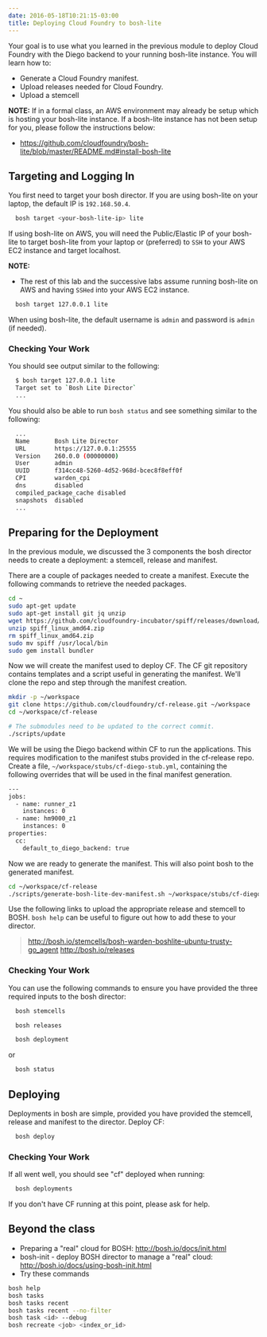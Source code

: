 ```yaml
---
date: 2016-05-18T10:21:15-03:00
title: Deploying Cloud Foundry to bosh-lite
---
```


Your goal is to use what you learned in the previous module to deploy Cloud Foundry with the Diego backend to your running bosh-lite instance. You will learn how to:

- Generate a Cloud Foundry manifest.
- Upload releases needed for Cloud Foundry.
- Upload a stemcell

**NOTE:** If in a formal class, an AWS environment may already be setup which is hosting your bosh-lite instance. If a bosh-lite instance has not been setup for you, please follow the instructions below:

- https://github.com/cloudfoundry/bosh-lite/blob/master/README.md#install-bosh-lite

## Targeting and Logging In

You first need to target your bosh director.  If you are using bosh-lite on your laptop, the default IP is `192.168.50.4`.  


```sh
  bosh target <your-bosh-lite-ip> lite
```
If using bosh-lite on AWS, you will need the Public/Elastic IP of your bosh-lite to target bosh-lite from your laptop or (preferred) to `SSH` to your AWS EC2 instance and target localhost.

**NOTE:**

* The rest of this lab and the successive labs assume running bosh-lite on AWS and having `SSHed` into your AWS EC2 instance.

```sh
  bosh target 127.0.0.1 lite
```

When using bosh-lite, the default username is `admin` and password is `admin` (if needed).

### Checking Your Work

You should see output similar to the following:

```sh
  $ bosh target 127.0.0.1 lite
  Target set to `Bosh Lite Director`
  ...
```

You should also be able to run `bosh status` and see something similar to the following:

```sh
  ...
  Name       Bosh Lite Director
  URL        https://127.0.0.1:25555
  Version    260.0.0 (00000000)
  User       admin
  UUID       f314cc48-5260-4d52-968d-bcec8f8eff0f
  CPI        warden_cpi
  dns        disabled
  compiled_package_cache disabled
  snapshots  disabled
  ...
```

## Preparing for the Deployment

In the previous module, we discussed the 3 components the bosh director needs to create a deployment: a stemcell, release and manifest.

There are a couple of packages needed to create a manifest. Execute the following commands to retrieve the needed packages.

```sh
cd ~
sudo apt-get update
sudo apt-get install git jq unzip
wget https://github.com/cloudfoundry-incubator/spiff/releases/download/v1.0.8/spiff_linux_amd64.zip
unzip spiff_linux_amd64.zip
rm spiff_linux_amd64.zip
sudo mv spiff /usr/local/bin
sudo gem install bundler
```

Now we will create the manifest used to deploy CF. The CF git repository contains templates and a script useful in generating the manifest. We'll clone the repo and step through the manifest creation.

```sh
mkdir -p ~/workspace
git clone https://github.com/cloudfoundry/cf-release.git ~/workspace
cd ~/workspace/cf-release

# The submodules need to be updated to the correct commit.
./scripts/update
```

We will be using the Diego backend within CF to run the applications. This requires modification to the manifest stubs provided in the cf-release repo. Create a file, `~/workspace/stubs/cf-diego-stub.yml`, containing the following overrides that will be used in the final manifest generation.

```sh
---
jobs:
  - name: runner_z1
    instances: 0
  - name: hm9000_z1
    instances: 0
properties:
  cc:
    default_to_diego_backend: true
```

Now we are ready to generate the manifest. This will also point bosh to the
generated manifest.

```sh
cd ~/workspace/cf-release
./scripts/generate-bosh-lite-dev-manifest.sh ~/workspace/stubs/cf-diego-stub.yml
```

Use the following links to upload the appropriate release and stemcell to BOSH.  `bosh help` can be useful to figure out how to add these to your director.

> http://bosh.io/stemcells/bosh-warden-boshlite-ubuntu-trusty-go_agent
> http://bosh.io/releases

### Checking Your Work

You can use the following commands to ensure you have provided the three required inputs to the bosh director:

```sh
  bosh stemcells
```

```sh
  bosh releases
```

```sh
  bosh deployment
```

 or

```sh
  bosh status
```


## Deploying

Deployments in bosh are simple, provided you have provided the stemcell, release and manifest to the director. Deploy CF:

```sh
  bosh deploy
```

### Checking Your Work

If all went well, you should see "cf" deployed when running:

```sh
  bosh deployments
```

If you don't have CF running at this point, please ask for help.

## Beyond the class

* Preparing a "real" cloud for BOSH: http://bosh.io/docs/init.html
* bosh-init - deploy BOSH director to manage a "real" cloud: http://bosh.io/docs/using-bosh-init.html
* Try these commands

```sh
bosh help
bosh tasks
bosh tasks recent
bosh tasks recent --no-filter
bosh task <id> --debug
bosh recreate <job> <index_or_id>
```
